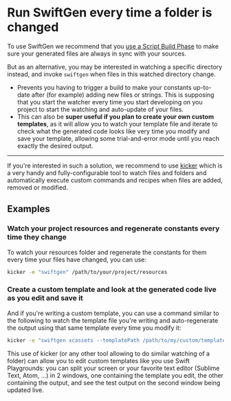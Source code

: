 # Run SwiftGen every time a folder is changed

To use SwiftGen we recommend that you [use a Script Build Phase](Xcode-Integration.md) to make sure your generated files are always in sync with your sources.

But as an alternative, you may be interested in watching a specific directory instead, and invoke `swiftgen` when files in this watched directory change.

* Prevents you having to trigger a build to make your constants up-to-date after (for example) adding new files or strings. This is supposing that you start the watcher every time you start developing on you project to start the watching and auto-update of your files.
* This can also be **super useful if you plan to create your own custom templates**, as it will allow you to watch your template file and iterate to check what the generated code looks like very time you modify and save your template, allowing some trial-and-error mode until you reach exactly the desired output.

---

If you're interested in such a solution, we recommend to use [kicker](https://github.com/alloy/kicker) which is a very handy and fully-configurable tool to watch files and folders and automatically execute custom commands and recipes when files are added, removed or modified.

## Examples

### Watch your project resources and regenerate constants every time they change

To watch your resources folder and regenerate the constants for them every time your files have changed, you can use:

```sh
kicker -e "swiftgen" /path/to/your/project/resources
```

### Create a custom template and look at the generated code live as you edit and save it

And if you're writing a custom template, you can use a command similar to the following to watch the template file you're writing and auto-regenerate the output using that same template every time you modify it:

```sh
kicker -e "swiftgen xcassets --templatePath /path/to/my/custom/template.stencil --output test-output.swift /path/to/Images.xcassets" /path/to/my/custom/template.stencil
```

This use of kicker (or any other tool allowing to do similar watching of a folder) can allow you to edit custom templates like you use Swift Playgrounds: you can split your screen or your favorite text editor (Sublime Text, Atom, …) in 2 windows, one containing the template you edit, the other containing the output, and see the test output on the second window being updated live.
